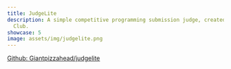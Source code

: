 ```yaml
---
title: JudgeLite
description: A simple competitive programming submission judge, created for HHS Programming
  Club.
showcase: 5
image: assets/img/judgelite.png
---
```


[Github: Giantpizzahead/judgelite](https://github.com/Giantpizzahead/judgelite)
